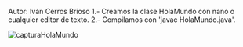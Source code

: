 Autor: Iván Cerros Brioso
1.- Creamos la clase HolaMundo con nano o cualquier editor
 de texto.
2.- Compilamos con 'javac HolaMundo.java'.


![capturaHolaMundo](https://user-images.githubusercontent.com/114107549/200125430-c6027bf1-c3a0-403c-b01a-042df50b4925.png)
